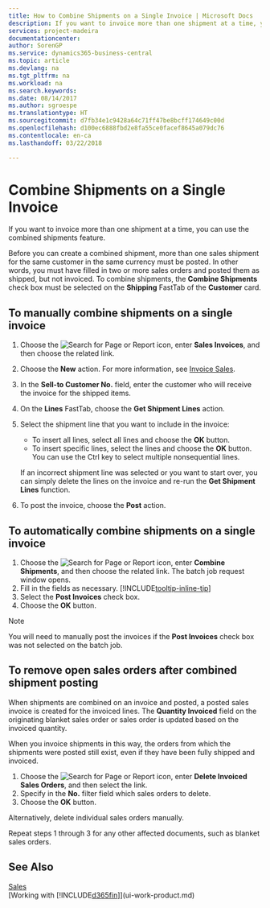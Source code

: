 ```yaml
---
title: How to Combine Shipments on a Single Invoice | Microsoft Docs
description: If you want to invoice more than one shipment at a time, you can use the combined shipments feature.
services: project-madeira
documentationcenter: 
author: SorenGP
ms.service: dynamics365-business-central
ms.topic: article
ms.devlang: na
ms.tgt_pltfrm: na
ms.workload: na
ms.search.keywords: 
ms.date: 08/14/2017
ms.author: sgroespe
ms.translationtype: HT
ms.sourcegitcommit: d7fb34e1c9428a64c71ff47be8bcff174649c00d
ms.openlocfilehash: d100ec6888fbd2e8fa55ce0facef8645a079dc76
ms.contentlocale: en-ca
ms.lasthandoff: 03/22/2018

---
```

# <a name="combine-shipments-on-a-single-invoice"></a>Combine Shipments on a Single Invoice
If you want to invoice more than one shipment at a time, you can use the combined shipments feature.  

 Before you can create a combined shipment, more than one sales shipment for the same customer in the same currency must be posted. In other words, you must have filled in two or more sales orders and posted them as shipped, but not invoiced. To combine shipments, the **Combine Shipments** check box must be selected on the **Shipping** FastTab of the **Customer** card.  

## <a name="to-manually-combine-shipments-on-a-single-invoice"></a>To manually combine shipments on a single invoice  
1. Choose the ![Search for Page or Report](media/ui-search/search_small.png "Search for Page or Report icon") icon, enter **Sales Invoices**, and then choose the related link.  
2. Choose the **New** action. For more information, see [Invoice Sales](sales-how-invoice-sales.md).
3. In the **Sell-to Customer No.** field, enter the customer who will receive the invoice for the shipped items.  
4. On the **Lines** FastTab, choose the **Get Shipment Lines** action.  
5. Select the shipment line that you want to include in the invoice:  

    - To insert all lines, select all lines and choose the **OK** button.  
    - To insert specific lines, select the lines and choose the **OK** button. You can use the Ctrl key to select multiple nonsequential lines.  

    If an incorrect shipment line was selected or you want to start over, you can simply delete the lines on the invoice and re-run the **Get Shipment Lines** function.  
7. To post the invoice, choose the **Post** action.  

## <a name="to-automatically-combine-shipments-on-a-single-invoice"></a>To automatically combine shipments on a single invoice  
1. Choose the ![Search for Page or Report](media/ui-search/search_small.png "Search for Page or Report icon") icon, enter **Combine Shipments**, and then choose the related link. The batch job request window opens.  
2. Fill in the fields as necessary. [!INCLUDE[tooltip-inline-tip](includes/tooltip-inline-tip_md.md)]
3. Select the **Post Invoices** check box.  
4.  Choose the **OK** button.  

> [!NOTE]  
>  You will need to manually post the invoices if the **Post Invoices** check box was not selected on the batch job.  

## <a name="to-remove-open-sales-orders-after-combined-shipment-posting"></a>To remove open sales orders after combined shipment posting 
When shipments are combined on an invoice and posted, a posted sales invoice is created for the invoiced lines. The **Quantity Invoiced** field on the originating blanket sales order or sales order is updated based on the invoiced quantity.  

When you invoice shipments in this way, the orders from which the shipments were posted still exist, even if they have been fully shipped and invoiced.   

1. Choose the ![Search for Page or Report](media/ui-search/search_small.png "Search for Page or Report icon") icon, enter **Delete Invoiced Sales Orders**, and then select the link.  
2. Specify in the **No.** filter field which sales orders to delete.  
3. Choose the **OK** button.  

Alternatively, delete individual sales orders manually.  

Repeat steps 1 through 3 for any other affected documents, such as blanket sales orders.

## <a name="see-also"></a>See Also  
[Sales](sales-manage-sales.md)  
[Working with [!INCLUDE[d365fin](includes/d365fin_md.md)]](ui-work-product.md)

